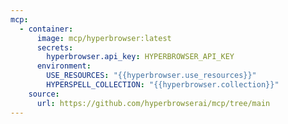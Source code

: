 ```yaml
---
mcp:
  - container:
      image: mcp/hyperbrowser:latest
      secrets:
        hyperbrowser.api_key: HYPERBROWSER_API_KEY
      environment:
        USE_RESOURCES: "{{hyperbrowser.use_resources}}"
        HYPERSPELL_COLLECTION: "{{hyperbrowser.collection}}"
    source:
      url: https://github.com/hyperbrowserai/mcp/tree/main
---
```

